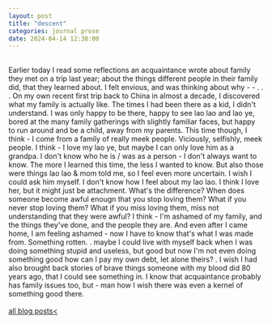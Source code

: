 ```yaml
---
layout: post
title: "descent"
categories: journal prose	
date: 2024-04-14 12:38:00
---
```

<br>
Earlier today I read some reflections an acquaintance wrote about family they met on a trip last year;  
about the things different people in their family did, that they learned about.  
I felt envious, and was thinking about why - -  
. . .  
On my own recent first trip back to China in almost a decade, I discovered what my family is actually like.  
The times I had been there as a kid, I didn't understand. I was only happy to be there, happy to see lao lao and lao ye, bored at the many family gatherings with slightly familiar faces, but happy to run around and be a child, away from my parents.  
This time though, I think - I come from a family of really meek people. Viciously, selfishly, meek people.
I think - I love my lao ye, but maybe I can only love him as a grandpa.  
I don't know who he is / was as a person - I don't always want to know.  
The more I learned this time, the less I wanted to know. But also those were things lao lao & mom told me, so I feel even more uncertain. I wish I could ask him myself.  
I don't know how I feel about my lao lao. I think I love her, but it might just be attachment. What's the difference? When does someone become awful enougn that you stop loving them? What if you never stop loving them? What if you miss loving them, miss not understanding that they were awful?  
I think - I'm ashamed of my family, and the things they've done, and the people they are.  
And even after I came home, I am feeling ashamed - now I have to know that's what I was made from. Something rotten.  
.  
maybe I could live with myself back when I was doing something stupid and useless, but good  
but now I'm not even doing something good  
how can I pay my own debt, let alone theirs?  
.  
I wish I had also brought back stories of brave things someone with my blood did 80 years ago, that I could see something in.  
I know that acquaintance probably has family issues too, but - man how I wish there was even a kernel of something good there.  
<br>
<br>
<!-- edit - haha reading this later I feel like when I'm feeling bad, I don't to write my feelings down as straightforward-ly because it's corny and stupid - but then instead the way I write things down sound much more corny and stupid later compared to if I had just journalled straightforward-ly like normal. rip.   -->
<a href="/blog-posts">all blog posts< </a>  
